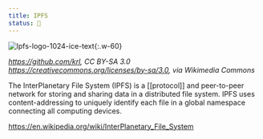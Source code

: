 ```yaml
---
title: IPFS
status: 🌱
---
```


![Ipfs-logo-1024-ice-text](https://user-images.githubusercontent.com/227587/114309496-4b6b1880-9ab5-11eb-86ab-f6660238a471.png){:.w-60}  

_https://github.com/krl, CC BY-SA 3.0 <https://creativecommons.org/licenses/by-sa/3.0>, via Wikimedia Commons_

The InterPlanetary File System (IPFS) is a [[protocol]] and peer-to-peer network for storing and sharing data in a distributed file system. IPFS uses content-addressing to uniquely identify each file in a global namespace connecting all computing devices.

<https://en.wikipedia.org/wiki/InterPlanetary_File_System>
